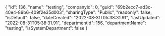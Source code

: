 {
  "id": 136,
  "name": "testing",
  "companyId": 0,
  "guid": "69b2ecc7-ad3c-40e4-89b6-409f2e35d003",
  "sharingType": "Public",
  "readonly": false,
  "isDefault": false,
  "dateCreated": "2022-08-31T05:38:31.91",
  "lastUpdated": "2022-08-31T05:38:31.91",
  "departmentId": 156,
  "departmentName": "testing",
  "isSystemDepartment": false
}